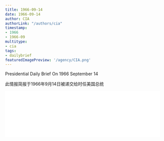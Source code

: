 ```yaml
---
title: 1966-09-14
date: 1966-09-14
author: CIA 
authorLink: "/authors/cia"
timestamp: 
- 1966
- 1966-09
multitype: 
- cia
tags: 
- dailybrief
featuredImagePreview: '/agency/CIA.png'
---
```



Presidential Daily Brief On 1966 September 14

此情报简报于1966年9月14日被递交给时任美国总统

<!--more-->





<div id="over" style="width:100%; overflow:hidden"> <iframe id="sFrame" name="sFrame" frameborder="no" border="0"  allowfullscreen marginwidth="0" scrolling="no" src = " /CIA/1966-09-14.html "  style = " position:absulute; width: 806px; top: 300;" > </iframe> </div>